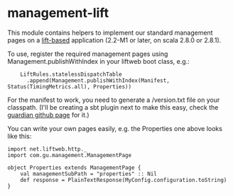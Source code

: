 management-lift
===============

This module contains helpers to implement our standard management pages
on a [lift-based][lift] application (2.2-M1 or later, on scala 2.8.0 or
2.8.1).

To use, register the required management pages using Management.publishWithIndex in your liftweb boot class, e.g.:

        LiftRules.statelessDispatchTable
          .append(Management.publishWithIndex(Manifest, Status(TimingMetrics.all), Properties))

For the manifest to work, you need to generate a /version.txt file on your classpath. (I'll be creating a sbt
plugin next to make this easy, check the [guardian github page][github] for it.)

You can write your own pages easily, e.g. the Properties one above looks like this:

    import net.liftweb.http._
    import com.gu.management.ManagementPage

    object Properties extends ManagementPage {
        val managementSubPath = "properties" :: Nil
        def response = PlainTextResponse(MyConfig.configuration.toString)
    }


[lift]: http://liftweb.net
[github]: http://github.com/guardian